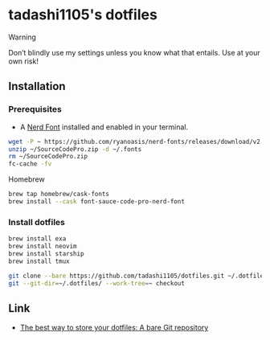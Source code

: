 # tadashi1105's dotfiles

> [!WARNING]
> Don’t blindly use my settings unless you know what that entails. Use at your own risk!

## Installation

### Prerequisites

- A [Nerd Font](https://www.nerdfonts.com/) installed and enabled in your terminal.

```sh
wget -P ~ https://github.com/ryanoasis/nerd-fonts/releases/download/v2.1.0/SourceCodePro.zip
unzip ~/SourceCodePro.zip -d ~/.fonts
rm ~/SourceCodePro.zip
fc-cache -fv
```

Homebrew

```sh
brew tap homebrew/cask-fonts
brew install --cask font-sauce-code-pro-nerd-font
```

### Install dotfiles

```sh
brew install exa
brew install neovim
brew install starship
brew install tmux
```

```sh
git clone --bare https://github.com/tadashi1105/dotfiles.git ~/.dotfiles
git --git-dir=~/.dotfiles/ --work-tree=~ checkout
```

## Link

- [The best way to store your dotfiles: A bare Git repository](https://www.atlassian.com/git/tutorials/dotfiles)
